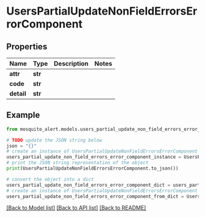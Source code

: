 # UsersPartialUpdateNonFieldErrorsErrorComponent


## Properties

Name | Type | Description | Notes
------------ | ------------- | ------------- | -------------
**attr** | **str** |  | 
**code** | **str** |  | 
**detail** | **str** |  | 

## Example

```python
from mosquito_alert.models.users_partial_update_non_field_errors_error_component import UsersPartialUpdateNonFieldErrorsErrorComponent

# TODO update the JSON string below
json = "{}"
# create an instance of UsersPartialUpdateNonFieldErrorsErrorComponent from a JSON string
users_partial_update_non_field_errors_error_component_instance = UsersPartialUpdateNonFieldErrorsErrorComponent.from_json(json)
# print the JSON string representation of the object
print(UsersPartialUpdateNonFieldErrorsErrorComponent.to_json())

# convert the object into a dict
users_partial_update_non_field_errors_error_component_dict = users_partial_update_non_field_errors_error_component_instance.to_dict()
# create an instance of UsersPartialUpdateNonFieldErrorsErrorComponent from a dict
users_partial_update_non_field_errors_error_component_from_dict = UsersPartialUpdateNonFieldErrorsErrorComponent.from_dict(users_partial_update_non_field_errors_error_component_dict)
```
[[Back to Model list]](../README.md#documentation-for-models) [[Back to API list]](../README.md#documentation-for-api-endpoints) [[Back to README]](../README.md)


